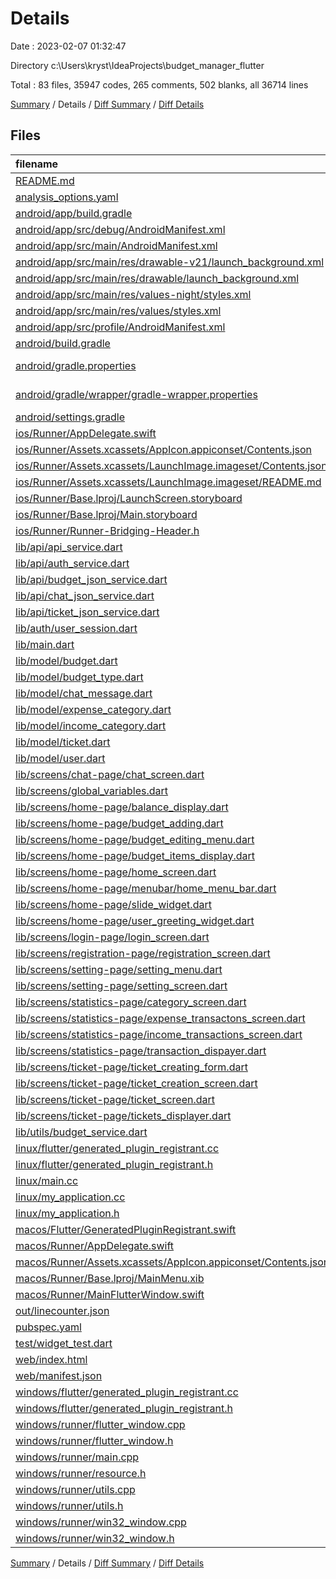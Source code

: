 # Details

Date : 2023-02-07 01:32:47

Directory c:\\Users\\kryst\\IdeaProjects\\budget_manager_flutter

Total : 83 files,  35947 codes, 265 comments, 502 blanks, all 36714 lines

[Summary](results.md) / Details / [Diff Summary](diff.md) / [Diff Details](diff-details.md)

## Files
| filename | language | code | comment | blank | total |
| :--- | :--- | ---: | ---: | ---: | ---: |
| [README.md](/README.md) | Markdown | 10 | 0 | 7 | 17 |
| [analysis_options.yaml](/analysis_options.yaml) | YAML | 3 | 23 | 4 | 30 |
| [android/app/build.gradle](/android/app/build.gradle) | Groovy | 54 | 5 | 13 | 72 |
| [android/app/src/debug/AndroidManifest.xml](/android/app/src/debug/AndroidManifest.xml) | XML | 4 | 4 | 1 | 9 |
| [android/app/src/main/AndroidManifest.xml](/android/app/src/main/AndroidManifest.xml) | XML | 28 | 6 | 1 | 35 |
| [android/app/src/main/res/drawable-v21/launch_background.xml](/android/app/src/main/res/drawable-v21/launch_background.xml) | XML | 4 | 7 | 2 | 13 |
| [android/app/src/main/res/drawable/launch_background.xml](/android/app/src/main/res/drawable/launch_background.xml) | XML | 4 | 7 | 2 | 13 |
| [android/app/src/main/res/values-night/styles.xml](/android/app/src/main/res/values-night/styles.xml) | XML | 9 | 9 | 1 | 19 |
| [android/app/src/main/res/values/styles.xml](/android/app/src/main/res/values/styles.xml) | XML | 9 | 9 | 1 | 19 |
| [android/app/src/profile/AndroidManifest.xml](/android/app/src/profile/AndroidManifest.xml) | XML | 4 | 4 | 1 | 9 |
| [android/build.gradle](/android/build.gradle) | Groovy | 27 | 0 | 5 | 32 |
| [android/gradle.properties](/android/gradle.properties) | Java Properties | 3 | 0 | 1 | 4 |
| [android/gradle/wrapper/gradle-wrapper.properties](/android/gradle/wrapper/gradle-wrapper.properties) | Java Properties | 5 | 0 | 1 | 6 |
| [android/settings.gradle](/android/settings.gradle) | Groovy | 8 | 0 | 4 | 12 |
| [ios/Runner/AppDelegate.swift](/ios/Runner/AppDelegate.swift) | Swift | 12 | 0 | 2 | 14 |
| [ios/Runner/Assets.xcassets/AppIcon.appiconset/Contents.json](/ios/Runner/Assets.xcassets/AppIcon.appiconset/Contents.json) | JSON | 122 | 0 | 1 | 123 |
| [ios/Runner/Assets.xcassets/LaunchImage.imageset/Contents.json](/ios/Runner/Assets.xcassets/LaunchImage.imageset/Contents.json) | JSON | 23 | 0 | 1 | 24 |
| [ios/Runner/Assets.xcassets/LaunchImage.imageset/README.md](/ios/Runner/Assets.xcassets/LaunchImage.imageset/README.md) | Markdown | 3 | 0 | 2 | 5 |
| [ios/Runner/Base.lproj/LaunchScreen.storyboard](/ios/Runner/Base.lproj/LaunchScreen.storyboard) | XML | 36 | 1 | 1 | 38 |
| [ios/Runner/Base.lproj/Main.storyboard](/ios/Runner/Base.lproj/Main.storyboard) | XML | 25 | 1 | 1 | 27 |
| [ios/Runner/Runner-Bridging-Header.h](/ios/Runner/Runner-Bridging-Header.h) | C++ | 1 | 0 | 1 | 2 |
| [lib/api/api_service.dart](/lib/api/api_service.dart) | Dart | 39 | 1 | 6 | 46 |
| [lib/api/auth_service.dart](/lib/api/auth_service.dart) | Dart | 35 | 0 | 5 | 40 |
| [lib/api/budget_json_service.dart](/lib/api/budget_json_service.dart) | Dart | 127 | 0 | 18 | 145 |
| [lib/api/chat_json_service.dart](/lib/api/chat_json_service.dart) | Dart | 38 | 0 | 9 | 47 |
| [lib/api/ticket_json_service.dart](/lib/api/ticket_json_service.dart) | Dart | 37 | 0 | 9 | 46 |
| [lib/auth/user_session.dart](/lib/auth/user_session.dart) | Dart | 20 | 0 | 7 | 27 |
| [lib/main.dart](/lib/main.dart) | Dart | 26 | 0 | 4 | 30 |
| [lib/model/budget.dart](/lib/model/budget.dart) | Dart | 42 | 0 | 5 | 47 |
| [lib/model/budget_type.dart](/lib/model/budget_type.dart) | Dart | 7 | 0 | 4 | 11 |
| [lib/model/chat_message.dart](/lib/model/chat_message.dart) | Dart | 22 | 1 | 5 | 28 |
| [lib/model/expense_category.dart](/lib/model/expense_category.dart) | Dart | 15 | 0 | 3 | 18 |
| [lib/model/income_category.dart](/lib/model/income_category.dart) | Dart | 18 | 0 | 4 | 22 |
| [lib/model/ticket.dart](/lib/model/ticket.dart) | Dart | 25 | 1 | 6 | 32 |
| [lib/model/user.dart](/lib/model/user.dart) | Dart | 9 | 0 | 4 | 13 |
| [lib/screens/chat-page/chat_screen.dart](/lib/screens/chat-page/chat_screen.dart) | Dart | 159 | 1 | 16 | 176 |
| [lib/screens/global_variables.dart](/lib/screens/global_variables.dart) | Dart | 17 | 4 | 6 | 27 |
| [lib/screens/home-page/balance_display.dart](/lib/screens/home-page/balance_display.dart) | Dart | 57 | 0 | 3 | 60 |
| [lib/screens/home-page/budget_adding.dart](/lib/screens/home-page/budget_adding.dart) | Dart | 171 | 2 | 12 | 185 |
| [lib/screens/home-page/budget_editing_menu.dart](/lib/screens/home-page/budget_editing_menu.dart) | Dart | 85 | 0 | 6 | 91 |
| [lib/screens/home-page/budget_items_display.dart](/lib/screens/home-page/budget_items_display.dart) | Dart | 166 | 0 | 7 | 173 |
| [lib/screens/home-page/home_screen.dart](/lib/screens/home-page/home_screen.dart) | Dart | 55 | 1 | 7 | 63 |
| [lib/screens/home-page/menubar/home_menu_bar.dart](/lib/screens/home-page/menubar/home_menu_bar.dart) | Dart | 68 | 0 | 4 | 72 |
| [lib/screens/home-page/slide_widget.dart](/lib/screens/home-page/slide_widget.dart) | Dart | 57 | 1 | 10 | 68 |
| [lib/screens/home-page/user_greeting_widget.dart](/lib/screens/home-page/user_greeting_widget.dart) | Dart | 43 | 0 | 3 | 46 |
| [lib/screens/login-page/login_screen.dart](/lib/screens/login-page/login_screen.dart) | Dart | 223 | 2 | 13 | 238 |
| [lib/screens/registration-page/registration_screen.dart](/lib/screens/registration-page/registration_screen.dart) | Dart | 191 | 0 | 10 | 201 |
| [lib/screens/setting-page/setting_menu.dart](/lib/screens/setting-page/setting_menu.dart) | Dart | 56 | 0 | 5 | 61 |
| [lib/screens/setting-page/setting_screen.dart](/lib/screens/setting-page/setting_screen.dart) | Dart | 77 | 2 | 4 | 83 |
| [lib/screens/statistics-page/category_screen.dart](/lib/screens/statistics-page/category_screen.dart) | Dart | 146 | 0 | 9 | 155 |
| [lib/screens/statistics-page/expense_transactons_screen.dart](/lib/screens/statistics-page/expense_transactons_screen.dart) | Dart | 48 | 1 | 6 | 55 |
| [lib/screens/statistics-page/income_transactions_screen.dart](/lib/screens/statistics-page/income_transactions_screen.dart) | Dart | 47 | 1 | 6 | 54 |
| [lib/screens/statistics-page/transaction_dispayer.dart](/lib/screens/statistics-page/transaction_dispayer.dart) | Dart | 114 | 0 | 5 | 119 |
| [lib/screens/ticket-page/ticket_creating_form.dart](/lib/screens/ticket-page/ticket_creating_form.dart) | Dart | 67 | 1 | 4 | 72 |
| [lib/screens/ticket-page/ticket_creation_screen.dart](/lib/screens/ticket-page/ticket_creation_screen.dart) | Dart | 24 | 0 | 4 | 28 |
| [lib/screens/ticket-page/ticket_screen.dart](/lib/screens/ticket-page/ticket_screen.dart) | Dart | 73 | 0 | 8 | 81 |
| [lib/screens/ticket-page/tickets_displayer.dart](/lib/screens/ticket-page/tickets_displayer.dart) | Dart | 92 | 0 | 4 | 96 |
| [lib/utils/budget_service.dart](/lib/utils/budget_service.dart) | Dart | 40 | 0 | 3 | 43 |
| [linux/flutter/generated_plugin_registrant.cc](/linux/flutter/generated_plugin_registrant.cc) | C++ | 3 | 4 | 5 | 12 |
| [linux/flutter/generated_plugin_registrant.h](/linux/flutter/generated_plugin_registrant.h) | C++ | 5 | 5 | 6 | 16 |
| [linux/main.cc](/linux/main.cc) | C++ | 5 | 0 | 2 | 7 |
| [linux/my_application.cc](/linux/my_application.cc) | C++ | 74 | 11 | 20 | 105 |
| [linux/my_application.h](/linux/my_application.h) | C++ | 7 | 7 | 5 | 19 |
| [macos/Flutter/GeneratedPluginRegistrant.swift](/macos/Flutter/GeneratedPluginRegistrant.swift) | Swift | 4 | 3 | 4 | 11 |
| [macos/Runner/AppDelegate.swift](/macos/Runner/AppDelegate.swift) | Swift | 8 | 0 | 2 | 10 |
| [macos/Runner/Assets.xcassets/AppIcon.appiconset/Contents.json](/macos/Runner/Assets.xcassets/AppIcon.appiconset/Contents.json) | JSON | 68 | 0 | 1 | 69 |
| [macos/Runner/Base.lproj/MainMenu.xib](/macos/Runner/Base.lproj/MainMenu.xib) | XML | 343 | 0 | 1 | 344 |
| [macos/Runner/MainFlutterWindow.swift](/macos/Runner/MainFlutterWindow.swift) | Swift | 12 | 0 | 4 | 16 |
| [out/linecounter.json](/out/linecounter.json) | JSON | 31,974 | 0 | 0 | 31,974 |
| [pubspec.yaml](/pubspec.yaml) | YAML | 24 | 34 | 10 | 68 |
| [test/widget_test.dart](/test/widget_test.dart) | Dart | 14 | 10 | 7 | 31 |
| [web/index.html](/web/index.html) | HTML | 37 | 16 | 6 | 59 |
| [web/manifest.json](/web/manifest.json) | JSON | 35 | 0 | 1 | 36 |
| [windows/flutter/generated_plugin_registrant.cc](/windows/flutter/generated_plugin_registrant.cc) | C++ | 3 | 4 | 5 | 12 |
| [windows/flutter/generated_plugin_registrant.h](/windows/flutter/generated_plugin_registrant.h) | C++ | 5 | 5 | 6 | 16 |
| [windows/runner/flutter_window.cpp](/windows/runner/flutter_window.cpp) | C++ | 45 | 4 | 13 | 62 |
| [windows/runner/flutter_window.h](/windows/runner/flutter_window.h) | C++ | 20 | 5 | 9 | 34 |
| [windows/runner/main.cpp](/windows/runner/main.cpp) | C++ | 30 | 4 | 10 | 44 |
| [windows/runner/resource.h](/windows/runner/resource.h) | C++ | 9 | 6 | 2 | 17 |
| [windows/runner/utils.cpp](/windows/runner/utils.cpp) | C++ | 53 | 2 | 10 | 65 |
| [windows/runner/utils.h](/windows/runner/utils.h) | C++ | 8 | 6 | 6 | 20 |
| [windows/runner/win32_window.cpp](/windows/runner/win32_window.cpp) | C++ | 183 | 15 | 48 | 246 |
| [windows/runner/win32_window.h](/windows/runner/win32_window.h) | C++ | 48 | 29 | 22 | 99 |

[Summary](results.md) / Details / [Diff Summary](diff.md) / [Diff Details](diff-details.md)